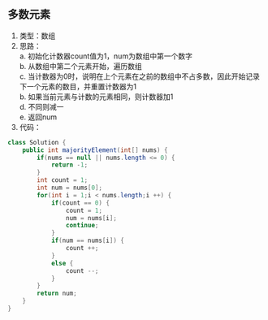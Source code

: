 ## 多数元素  
1. 类型：数组  
2. 思路：  
	a. 初始化计数器count值为1，num为数组中第一个数字  
	b. 从数组中第二个元素开始，遍历数组  
	c. 当计数器为0时，说明在上个元素在之前的数组中不占多数，因此开始记录下一个元素的数目，并重置计数器为1  
	b. 如果当前元素与计数的元素相同，则计数器加1  
	d. 不同则减一  
	e. 返回num  
3. 代码：  
````java
class Solution {
    public int majorityElement(int[] nums) {
        if(nums == null || nums.length <= 0) {
            return -1;
        }
        int count = 1;
        int num = nums[0];
        for(int i = 1;i < nums.length;i ++) {
            if(count == 0) {
                count = 1;
                num = nums[i];
                continue;
            }
            if(num == nums[i]) {
                count ++;
            }
            else {
                count --;
            }
        }
        return num;
    }
}
````